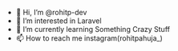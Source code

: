 - 👋 Hi, I’m @rohitp-dev
- 👀 I’m interested in Laravel
- 🌱 I’m currently learning Something Crazy Stuff
- 📫 How to reach me instagram(rohitpahuja_)

<!---
rohitp-dev/rohitp-dev is a ✨ special ✨ repository because its `README.md` (this file) appears on your GitHub profile.
You can click the Preview link to take a look at your changes.
--->
